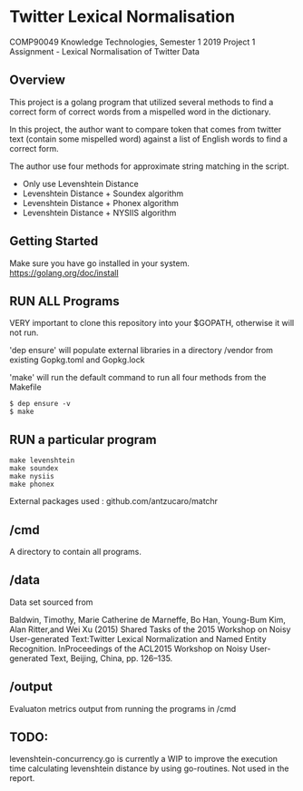 # Twitter Lexical Normalisation

COMP90049 Knowledge Technologies, Semester 1 2019 Project 1 Assignment - Lexical Normalisation of Twitter Data

## Overview

This project is a golang program that utilized several methods to find a correct form of correct words from a mispelled word in the dictionary.

In this project, the author want to compare token that comes from twitter text (contain some mispelled word) against a list of English words to find a correct form.

The author use four methods for approximate string matching in the script.

- Only use Levenshtein Distance
- Levenshtein Distance + Soundex algorithm
- Levenshtein Distance + Phonex algorithm
- Levenshtein Distance + NYSIIS algorithm

## Getting Started

Make sure you have go installed in your system.
https://golang.org/doc/install

## RUN ALL Programs

VERY important to clone this repository into your \$GOPATH, otherwise it will not run.

'dep ensure' will populate external libraries in a directory /vendor from existing Gopkg.toml and Gopkg.lock

'make' will run the default command to run all four methods from the Makefile

```
$ dep ensure -v
$ make
```

## RUN a particular program

```
make levenshtein
make soundex
make nysiis
make phonex
```

External packages used :
github.com/antzucaro/matchr

## /cmd

A directory to contain all programs.

## /data

Data set sourced from

Baldwin, Timothy, Marie Catherine de Marneffe, Bo Han, Young-Bum Kim, Alan Ritter,and Wei Xu (2015) Shared Tasks of the 2015 Workshop on Noisy User-generated Text:Twitter Lexical Normalization and Named Entity Recognition. InProceedings of the ACL2015 Workshop on Noisy User-generated Text, Beijing, China, pp. 126–135.

## /output

Evaluaton metrics output from running the programs in /cmd

## TODO:

levenshtein-concurrency.go is currently a WIP to improve the execution time calculating levenshtein distance by using go-routines. Not used in the report.
